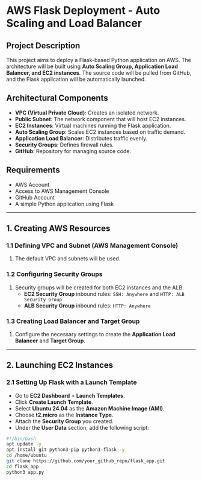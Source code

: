 # **AWS Flask Deployment - Auto Scaling and Load Balancer**

## **Project Description**
This project aims to deploy a Flask-based Python application on AWS. The architecture will be built using **Auto Scaling Group, Application Load Balancer, and EC2 instances**. The source code will be pulled from GitHub, and the Flask application will be automatically launched.

## **Architectural Components**
- **VPC (Virtual Private Cloud)**: Creates an isolated network.
- **Public Subnet**: The network component that will host EC2 instances.
- **EC2 Instances**: Virtual machines running the Flask application.
- **Auto Scaling Group**: Scales EC2 instances based on traffic demand.
- **Application Load Balancer**: Distributes traffic evenly.
- **Security Groups**: Defines firewall rules.
- **GitHub**: Repository for managing source code.

## **Requirements**
- AWS Account
- Access to AWS Management Console
- GitHub Account
- A simple Python application using Flask

---

## **1. Creating AWS Resources**

### **1.1 Defining VPC and Subnet (AWS Management Console)**
1. The default VPC and subnets will be used.

### **1.2 Configuring Security Groups**
1. Security groups will be created for both EC2 instances and the ALB.
   - **EC2 Security Group** inbound rules: `SSH: Anywhere` and `HTTP: ALB Security Group`
   - **ALB Security Group** inbound rules: `HTTP: Anywhere`

### **1.3 Creating Load Balancer and Target Group**
1. Configure the necessary settings to create the **Application Load Balancer** and **Target Group**.

---

## **2. Launching EC2 Instances**

### **2.1 Setting Up Flask with a Launch Template**
- Go to **EC2 Dashboard** > **Launch Templates**.
- Click **Create Launch Template**.
- Select **Ubuntu 24.04** as the **Amazon Machine Image (AMI)**.
- Choose **t2.micro** as the **Instance Type**.
- Attach the **Security Group** you created.
- Under the **User Data** section, add the following script:

```bash
#!/bin/bash
apt update -y
apt install git python3-pip python3-flask -y
cd /home/ubuntu
git clone https://github.com/your_github_repo/flask_app.git
cd flask_app
python3 app.py
